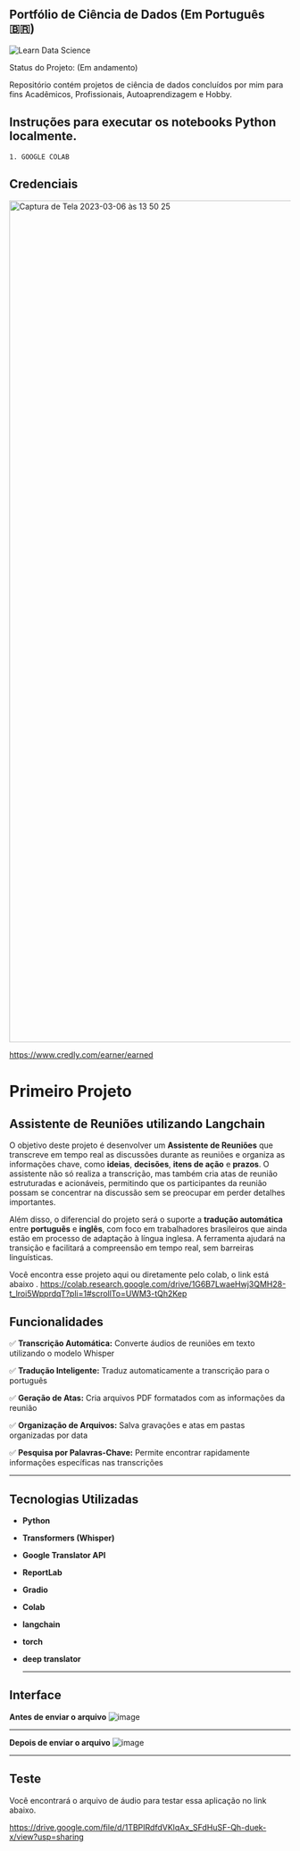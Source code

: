##  Portfólio de Ciência de Dados (Em Português 🇧🇷)            


![Learn Data Science](https://user-images.githubusercontent.com/89526250/218547328-6e7a0c0d-2ae8-450c-a79c-61fc8c40484b.png)



Status do Projeto:  (Em andamento)




Repositório contém  projetos de ciência de dados concluídos por mim para fins Acadêmicos, Profissionais, Autoaprendizagem e Hobby.



##  Instruções para executar os notebooks Python localmente.

    1. GOOGLE COLAB





## Credenciais

<img width="1509" alt="Captura de Tela 2023-03-06 às 13 50 25" src="https://user-images.githubusercontent.com/89526250/223176854-6858318d-3231-49d0-989f-b0cd223b1f1f.png">


https://www.credly.com/earner/earned


# Primeiro Projeto 

## Assistente de Reuniões utilizando Langchain

O objetivo deste projeto é desenvolver um **Assistente de Reuniões** que transcreve em tempo real as discussões durante as reuniões e organiza as informações chave, como **ideias**, **decisões**, **itens de ação** e **prazos**. O assistente não só realiza a transcrição, mas também cria atas de reunião estruturadas e acionáveis, permitindo que os participantes da reunião possam se concentrar na discussão sem se preocupar em perder detalhes importantes.

Além disso, o diferencial do projeto será o suporte a **tradução automática** entre **português** e **inglês**, com foco em trabalhadores brasileiros que ainda estão em processo de adaptação à língua inglesa. A ferramenta ajudará na transição e facilitará a compreensão em tempo real, sem barreiras linguísticas. 

Você encontra esse projeto aqui ou diretamente pelo colab, o link está abaixo .
https://colab.research.google.com/drive/1G6B7LwaeHwj3QMH28-t_lroi5WpprdqT?pli=1#scrollTo=UWM3-tQh2Kep

##  Funcionalidades

✅ **Transcrição Automática:** Converte áudios de reuniões em texto utilizando o modelo Whisper

✅ **Tradução Inteligente:** Traduz automaticamente a transcrição para o português

✅ **Geração de Atas:** Cria arquivos PDF formatados com as informações da reunião

✅ **Organização de Arquivos:** Salva gravações e atas em pastas organizadas por data

✅ **Pesquisa por Palavras-Chave:** Permite encontrar rapidamente informações específicas nas transcrições


---

##  Tecnologias Utilizadas

- **Python**
  
- **Transformers (Whisper)**
  
- **Google Translator API**
  
- **ReportLab**
  
- **Gradio**
  
- **Colab**
  
- **langchain**
  
- **torch**
  
- **deep translator**

  ---

  

## Interface

**Antes de enviar o arquivo**
![image](https://github.com/user-attachments/assets/4c087ca9-19a7-4a59-b7d2-f7b0ecad51c4)

---
**Depois de enviar o arquivo**
![image](https://github.com/user-attachments/assets/2fe2fc57-c6e7-40db-81a9-389507fb4b67)


---


## Teste 

Você encontrará o arquivo de áudio para testar essa aplicação no link abaixo.

https://drive.google.com/file/d/1TBPIRdfdVKlqAx_SFdHuSF-Qh-duek-x/view?usp=sharing





  
  




